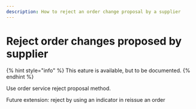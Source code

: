 ```yaml
---
description: How to reject an order change proposal by a supplier
---
```


# Reject order changes proposed by supplier

{% hint style="info" %}
This eature is available, but to be documented.
{% endhint %}

Use order service reject proposal method.

Future extension: reject by using an indicator in reissue an order

